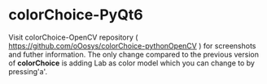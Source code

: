 # colorChoice-PyQt6

Visit colorChoice-OpenCV repository ( https://github.com/oOosys/colorChoice-pythonOpenCV ) for screenshots and futher information. The only change compared to the previous version of <b>colorChoice</b> is adding Lab as color model which you can change to by pressing'a'. 
